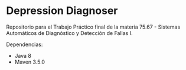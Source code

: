 # Depression Diagnoser
Repositorio para el Trabajo Práctico final de la materia 75.67 - Sistemas Automáticos de Diagnóstico y Detección de Fallas I.

Dependencias:
 - Java 8
 - Maven 3.5.0
